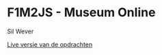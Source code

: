 # F1M2JS - Museum Online

Sil Wever

[Live versie van de opdrachten](http://33390.hosts1.ma-cloud.nl/f1m2js)
